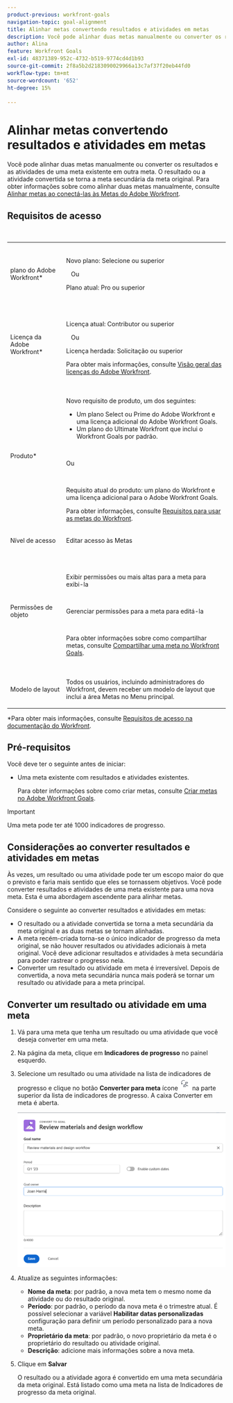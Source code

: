 ```yaml
---
product-previous: workfront-goals
navigation-topic: goal-alignment
title: Alinhar metas convertendo resultados e atividades em metas
description: Você pode alinhar duas metas manualmente ou converter os resultados e as atividades de uma meta existente em outra meta. O resultado ou a atividade convertida se torna a meta secundária da meta original. Para obter informações sobre como alinhar manualmente duas metas, consulte Alinhar metas ao conectá-las nas Metas do Adobe Workfront.
author: Alina
feature: Workfront Goals
exl-id: 48371389-952c-4732-b519-9774cd4d1b93
source-git-commit: 2f8a5b2d2183090029966a13c7af37f20eb44fd0
workflow-type: tm+mt
source-wordcount: '652'
ht-degree: 15%

---
```


# Alinhar metas convertendo resultados e atividades em metas

Você pode alinhar duas metas manualmente ou converter os resultados e as atividades de uma meta existente em outra meta. O resultado ou a atividade convertida se torna a meta secundária da meta original.
Para obter informações sobre como alinhar duas metas manualmente, consulte [Alinhar metas ao conectá-las às Metas do Adobe Workfront](../../workfront-goals/goal-alignment/align-goals-by-connecting-them.md).

## Requisitos de acesso


<table style="table-layout:auto">
 <col>
 </col>
 <col>
 </col>
 <tbody>
  <tr>
   <td role="rowheader">plano do Adobe Workfront*</td>
   <td>
   <p>Novo plano: Selecione ou superior</p>
   Ou
   <p>Plano atual: Pro ou superior</p>
   
   </td>
  </tr>
  <tr>
   <td role="rowheader">Licença da Adobe Workfront*</td>
   <td>
   <p>Licença atual: Contributor ou superior</p>
   Ou
   <p>Licença herdada: Solicitação ou superior</p> <p>Para obter mais informações, consulte <a href="../../administration-and-setup/add-users/access-levels-and-object-permissions/wf-licenses.md" class="MCXref xref">Visão geral das licenças do Adobe Workfront</a>.</p> </td>
  </tr>
  <tr>
   <td role="rowheader">Produto*</td>
   <td>
   <p> Novo requisito de produto, um dos seguintes: </p>
<ul>
<li>Um plano Select ou Prime do Adobe Workfront e uma licença adicional do Adobe Workfront Goals.</li>
<li>Um plano do Ultimate Workfront que inclui o Workfront Goals por padrão. </li></ul>
   <p>Ou</p>
   <p>Requisito atual do produto: um plano do Workfront e uma licença adicional para o Adobe Workfront Goals. </p> <p>Para obter informações, consulte <a href="../../workfront-goals/goal-management/access-needed-for-wf-goals.md" class="MCXref xref">Requisitos para usar as metas do Workfront</a>. </p> </td>
  </tr>
  <tr>
   <td role="rowheader">Nível de acesso</td>
   <td> <p>Editar acesso às Metas</p> </td>
  </tr>
  <tr data-mc-conditions="">
   <td role="rowheader">Permissões de objeto</td>
   <td>
    <div>
     <p>Exibir permissões ou mais altas para a meta para exibi-la</p>
     <p>Gerenciar permissões para a meta para editá-la</p>
     <p>Para obter informações sobre como compartilhar metas, consulte <a href="../../workfront-goals/workfront-goals-settings/share-a-goal.md" class="MCXref xref">Compartilhar uma meta no Workfront Goals</a>. </p>
    </div> </td>
  </tr>
<tr>
   <td role="rowheader"><p>Modelo de layout</p></td>
   <td> <p>Todos os usuários, incluindo administradores do Workfront, devem receber um modelo de layout que inclui a área Metas no Menu principal. </p>  
</td>
  </tr>
 </tbody>
</table>

*Para obter mais informações, consulte [Requisitos de acesso na documentação do Workfront](/help/quicksilver/administration-and-setup/add-users/access-levels-and-object-permissions/access-level-requirements-in-documentation.md).

## Pré-requisitos

Você deve ter o seguinte antes de iniciar:

* Uma meta existente com resultados e atividades existentes.

  Para obter informações sobre como criar metas, consulte [Criar metas no Adobe Workfront Goals](../../workfront-goals/goal-management/create-goals.md).

>[!IMPORTANT]
>
>Uma meta pode ter até 1000 indicadores de progresso.

<!--drafted for goal redesign: At PRODUCTION: update the sentence above to remove Production/ Preview references-->

## Considerações ao converter resultados e atividades em metas

Às vezes, um resultado ou uma atividade pode ter um escopo maior do que o previsto e faria mais sentido que eles se tornassem objetivos. Você pode converter resultados e atividades de uma meta existente para uma nova meta. Esta é uma abordagem ascendente para alinhar metas.

Considere o seguinte ao converter resultados e atividades em metas:

* O resultado ou a atividade convertida se torna a meta secundária da meta original e as duas metas se tornam alinhadas.
* A meta recém-criada torna-se o único indicador de progresso da meta original, se não houver resultados ou atividades adicionais à meta original. Você deve adicionar resultados e atividades à meta secundária para poder rastrear o progresso nela.
* Converter um resultado ou atividade em meta é irreversível. Depois de convertida, a nova meta secundária nunca mais poderá se tornar um resultado ou atividade para a meta principal.

## Converter um resultado ou atividade em uma meta

<!--
<span class="preview">Converting results and activities differs depending on what environment you use. </span>

### Convert a result or activity to a goal in the Production environment

1. Go to a goal that has a result or an activity that you want to convert to a goal.
1. Click the name of the goal to open the **Goal Details** panel.
1. Expand the **Results** or **Activities** right-pointing arrows to see a list of results or activities for the goal. 

1. Click the **gear icon** ![](assets/settings-gear-icon.png) to the right of the result or activity name that you want to convert, then click **Convert into a Goal**.

   ![](assets/convert-to-goal-link-highlighted-350x191.png)

1. (Optional) Remove the name of the original activity or result owner from the **Goal Owner** field and replace it with another user, team, group, or your organization's name. By default, Workfront selects the owner of the result or the activity as the goal owner. 
1. Click **Convert**. The activity or result displays as an aligned goal in the Goal Details panel of the original goal and the original activity or result is removed from the original goal and transferred to the second goal. By default, the new goal has the same name as the original converted result or activity. 
1. (Optional) Click the name of the new goal to open the **Goal Details** panel and edit the name of the goal. For information about editing any information for an existing goal, see [Edit goals in Adobe Workfront Goals](../../workfront-goals/goal-management/edit-goals.md).
-->

1. Vá para uma meta que tenha um resultado ou uma atividade que você deseja converter em uma meta.
1. Na página da meta, clique em **Indicadores de progresso** no painel esquerdo.
1. Selecione um resultado ou uma atividade na lista de indicadores de progresso e clique no botão **Converter para meta** ícone ![](assets/convert-to-goal-icon-unshimmed.png) na parte superior da lista de indicadores de progresso. A caixa Converter em meta é aberta.

   ![](assets/convert-to-goal-box-unshimmed.png)
1. Atualize as seguintes informações:
   * **Nome da meta**: por padrão, a nova meta tem o mesmo nome da atividade ou do resultado original.
   * **Período**: por padrão, o período da nova meta é o trimestre atual. É possível selecionar a variável **Habilitar datas personalizadas** configuração para definir um período personalizado para a nova meta.
   * **Proprietário da meta**: por padrão, o novo proprietário da meta é o proprietário do resultado ou atividade original.
   * **Descrição**: adicione mais informações sobre a nova meta.
1. Clique em **Salvar**

   O resultado ou a atividade agora é convertido em uma meta secundária da meta original. Está listado como uma meta na lista de Indicadores de progresso da meta original.



